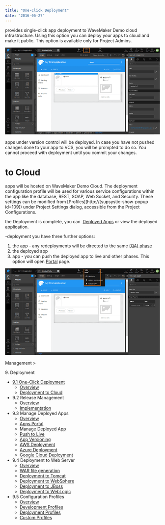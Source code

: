 ```yaml
---
title: "One-Click Deployment"
date: "2016-06-27"
---
```


provides single-click app deployment to WaveMaker Demo cloud infrastructure. Using this option you can deploy your apps to cloud and make it public. This option is available only for Project Admins.

[![](../assets/deploy.png)](../assets/deploy.png)

apps under version control will be deployed. In case you have not pushed changes done to your app to VCS, you will be prompted to do so. You cannot proceed with deployment until you commit your changes.

# to Cloud

apps will be hosted on WaveMaker Demo Cloud. The deployment configuration profile will be used for various service configurations within the app like the database, REST, SOAP, Web Socket, and Security. These settings can be modified from [Profiles](http://[supsystic-show-popup id=109]) under Project Settings dialog, accessible from the Project Configurations.

the Deployment is complete, you can  [Deployed Apps](/learn/app-development/deployment/manage-deployed-apps/#apps-portal) or view the deployed application.

\-deployment you have three further options:

1. the app - any redeployments will be directed to the same [(QA) phase](/learn/app-development/deployment/release-management/#working)
2. the deployed app
3. app - you can push the deployed app to live and other phases. This option will open [Portal](/learn/app-development/deployment/manage-deployed-apps/#manage-deployed-app) page.

[![](../assets/cloud_postdeploy.png)](../assets/cloud_postdeploy.png)

Management >

9\. Deployment

- [9.1 One-Click Deployment](#)
    - [Overview](#)
    - [Deployment to Cloud](#cloud-deployment)
- 9.2 Release Management
    - [Overview](/learn/app-development/deployment/release-management/)
    - [Implementation](/learn/app-development/deployment/release-management/#working)
- 9.3 Manage Deployed Apps
    - [Overview](/learn/app-development/deployment/manage-deployed-apps/)
    - [Apps Portal](/learn/app-development/deployment/manage-deployed-apps/#apps-portal)
    - [Manage Deployed App](/learn/app-development/deployment/manage-deployed-apps/#manage-deployed-app)
    - [Push to Live](/learn/app-development/deployment/manage-deployed-apps/#push-to-live)
    - [App Versioning](/learn/app-development/deployment/manage-deployed-apps/#versioning)
    - [AWS Deployment](/learn/app-development/deployment/deployment-to-aws/)
    - [Azure Deployment](/learn/app-development/deployment/deployment-to-azure/)
    - [Google Cloud Deployment](/learn/app-development/deployment/deployment-google-cloud/)
- 9.4 Deployment to Web Server
    - [Overview](/learn/app-development/deployment/deployment-web-server/#)
    - [WAR file generation](/learn/app-development/deployment/deployment-web-server/#war-file-generation)
    - [Deployment to Tomcat](/learn/how-tos/wavemaker-application-deployment-tomcat/)
    - [Deployment to WebSphere](/learn/how-tos/wavemaker-application-deployment-websphere-liberty-profile/)
    - [Deployment to JBoss](/learn/how-tos/wavemaker-application-deployment-jboss/)
    - [Deployment to WebLogic](/learn/how-tos/wavemaker-application-deployment-weblogic-application-server/)
- 9.5 Configuration Profiles
    - [Overview](/learn/app-development/deployment/configuration-profiles/)
    - [Development Profiles](/learn/app-development/deployment/configuration-profiles/#dev-profile)
    - [Deployment Profiles](/learn/app-development/deployment/configuration-profiles/#deploy-profile)
    - [Custom Profiles](/learn/app-development/deployment/configuration-profiles/#custom-profile)
